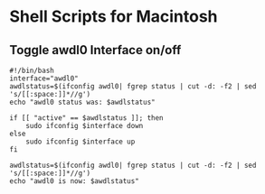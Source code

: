 # Shell Scripts for Macintosh

## Toggle awdl0 Interface on/off
```shell
#!/bin/bash
interface="awdl0"
awdlstatus=$(ifconfig awdl0| fgrep status | cut -d: -f2 | sed 's/[[:space:]]*//g')
echo "awdl0 status was: $awdlstatus"

if [[ "active" == $awdlstatus ]]; then
	sudo ifconfig $interface down
else
	sudo ifconfig $interface up
fi

awdlstatus=$(ifconfig awdl0| fgrep status | cut -d: -f2 | sed 's/[[:space:]]*//g')
echo "awdl0 is now: $awdlstatus"
```
